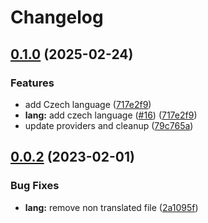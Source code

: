 # Changelog

## [0.1.0](https://github.com/DexKit/open-nft-marketplace/compare/v0.0.2...v0.1.0) (2025-02-24)


### Features

* add Czech language ([717e2f9](https://github.com/DexKit/open-nft-marketplace/commit/717e2f977b3966ba74e029429ec71863f36e67be))
* **lang:** add czech language ([#16](https://github.com/DexKit/open-nft-marketplace/issues/16)) ([717e2f9](https://github.com/DexKit/open-nft-marketplace/commit/717e2f977b3966ba74e029429ec71863f36e67be))
* update providers and cleanup ([79c765a](https://github.com/DexKit/open-nft-marketplace/commit/79c765a8761bb27e272e304a64ea9eb572f7d55c))

## [0.0.2](https://github.com/DexKit/open-nft-marketplace/compare/v0.0.1...v0.0.2) (2023-02-01)


### Bug Fixes

* **lang:** remove non translated file ([2a1095f](https://github.com/DexKit/open-nft-marketplace/commit/2a1095f413e8c064967c96c710f2bf7b0c6797bc))
